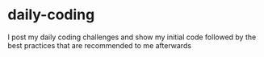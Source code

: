 # daily-coding

I post my daily coding challenges and show my initial code followed by the best practices that are recommended to me afterwards
